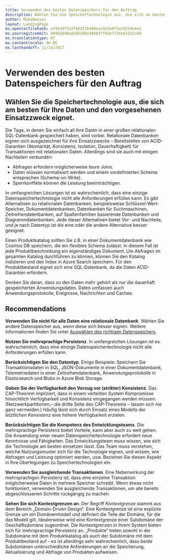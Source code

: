 ```yaml
---
title: Verwenden des besten Datenspeichers für den Auftrag
description: Wählen Sie die Speichertechnologie aus, die sich am besten für Ihre Daten und den vorgesehenen Einsatzzweck eignet.
author: MikeWasson
layout: LandingPage
ms.openlocfilehash: ef9439f7a3766d13b498eac915e0f5afd23de4e2
ms.sourcegitcommit: b0482d49aab0526be386837702e7724c61232c60
ms.translationtype: HT
ms.contentlocale: de-DE
ms.lasthandoff: 11/14/2017
---
```

# <a name="use-the-best-data-store-for-the-job"></a>Verwenden des besten Datenspeichers für den Auftrag

## <a name="pick-the-storage-technology-that-is-the-best-fit-for-your-data-and-how-it-will-be-used"></a>Wählen Sie die Speichertechnologie aus, die sich am besten für Ihre Daten und den vorgesehenen Einsatzzweck eignet.

Die Tage, in denen Sie einfach all Ihre Daten in einer großen relationalen SQL-Datenbank gespeichert haben, sind vorbei. Relationale Datenbanken eignen sich ausgezeichnet für ihre Einsatzzwecke – Bereitstellen von ACID-Garantien (Atomarität, Konsistenz, Isolation, Dauerhaftigkeit) für Transaktionen mit relationalen Daten. Allerdings sind sie auch mit einigen Nachteilen verbunden:

- Abfragen erfordern möglicherweise teure Joins.
- Daten müssen normalisiert werden und einem vordefinierten Schema entsprechen (Schema-on-Write).
- Sperrkonflikte können die Leistung beeinträchtigen.

In umfangreichen Lösungen ist es wahrscheinlich, dass eine einzige Datenspeichertechnologie nicht alle Anforderungen erfüllen kann. Es gibt Alternativen zu relationalen Datenbanken, beispielsweise Schlüssel-Wert-Speicher, Dokumentdatenbanken, Datenbanken für Suchmaschinen, Zeitreihendatenbanken, auf Spaltenfamilien basierende Datenbanken und Diagrammdatenbanken. Jede dieser Alternativen bietet Vor- und Nachteile, und je nach Datentyp ist die eine oder die andere Alternative besser geeignet. 

Einen Produktkatalog sollten Sie z.B. in einer Dokumentdatenbank wie Cosmos DB speichern, die ein flexibles Schema zulässt. In diesem Fall ist jede Produktbeschreibung ein eigenständiges Dokument. Um Abfragen im gesamten Katalog durchführen zu können, können Sie den Katalog indizieren und den Index in Azure Search speichern. Für den Produktbestand eignet sich eine SQL-Datenbank, da die Daten ACID-Garantien erfordern.

Denken Sie daran, dass zu den Daten mehr gehört als nur die dauerhaft gespeicherten Anwendungsdaten. Daten umfassen auch Anwendungsprotokolle, Ereignisse, Nachrichten und Caches.

## <a name="recommendations"></a>Recommendations

**Verwenden Sie nicht für alle Daten eine relationale Datenbank**. Wählen Sie andere Datenspeicher aus, wenn diese sich besser eignen. Weitere Informationen finden Sie unter [Auswählen des richtigen Datenspeichers][data-store-overview].

**Nutzen Sie mehrsprachige Persistenz**. In umfangreichen Lösungen ist es wahrscheinlich, dass eine einzige Datenspeichertechnologie nicht alle Anforderungen erfüllen kann. 

**Berücksichtigen Sie den Datentyp**. Einige Beispiele: Speichern Sie Transaktionsdaten in SQL, JSON-Dokumente in einer Dokumentdatenbank, Telemetriedaten in einer Zeitreihendatenbank, Anwendungsprotokolle in Elasticsearch und Blobs in Azure Blob Storage.

**Geben Sie der Verfügbarkeit den Vorzug vor (strikter) Konsistenz**. Das CAP-Theorem impliziert, dass in einem verteilten System Kompromisse hinsichtlich Verfügbarkeit und Konsistenz eingegangen werden müssen. (Netzwerkpartitionen,– die dritte Seite des CAP-Theorems – lassen sich nie ganz vermeiden.) Häufig lässt sich durch Einsatz eines Modells der *letztlichen Konsistenz* eine höhere Verfügbarkeit erzielen. 

**Berücksichtigen Sie die Kompetenz des Entwicklungsteams**. Die mehrsprachige Persistenz bietet Vorteile, kann aber auch zu weit gehen. Die Anwendung einer neuen Datenspeichertechnologie erfordert neue Kenntnisse und Fähigkeiten. Das Entwicklungsteam muss wissen, wie sich die Technologie am besten einsetzen lässt. Das Team muss verstehen, welche Nutzungsmuster sich für die Technologie eignen, und wissen, wie Abfragen und Leistung optimiert werden, usw. Beziehen Sie diesen Aspekt in Ihre Überlegungen zu Speichertechnologien ein. 

**Verwenden Sie ausgleichende Transaktionen**. Eine Nebenwirkung der mehrsprachigen Persistenz ist, dass eine einzelne Transaktion möglicherweise Daten in mehrere Speicher schreibt. Wenn etwas nicht funktioniert, verwenden Sie ausgleichende Transaktionen, um alle bereits abgeschlossenen Schritte rückgängig zu machen.

**Sehen Sie sich Kontextgrenzen an**. Der Begriff *Kontextgrenze* stammt aus dem Bereich „Domain-Driven Design“. Eine Kontextgrenze ist eine explizite Grenze um ein Domänenmodell und definiert die Teile der Domäne, für die das Modell gilt. Idealerweise wird eine Kontextgrenze einer Subdomäne der Geschäftsdomäne zugeordnet. Die Kontextgrenzen in Ihrem System bieten sich für mehrsprachige Persistenz an. „Produkte“ treten sowohl in der Subdomäne mit dem Produktkatalog als auch der Subdomäne mit dem Produktbestand auf – es ist allerdings sehr wahrscheinlich, dass beide Subdomänen unterschiedliche Anforderungen an die Speicherung, Aktualisierung und Abfrage von Produkten aufweisen.

[data-store-overview]: ../technology-choices/data-store-overview.md